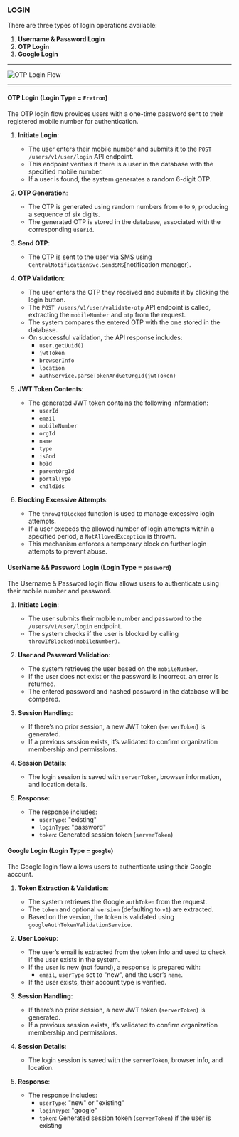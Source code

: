 ### LOGIN

There are three types of login operations available:

1. **Username & Password Login**
2. **OTP Login**
3. **Google Login**

---

![OTP Login Flow](https://res.cloudinary.com/drvhfm9in/image/upload/v1730704973/Screenshot_from_2024-11-04_12-46-37_mzh7op.png)

----

#### OTP Login (Login Type = `Fretron`)

The OTP login flow provides users with a one-time password sent to their registered mobile number for authentication.

1. **Initiate Login**:
   - The user enters their mobile number and submits it to the `POST /users/v1/user/login` API endpoint.
   - This endpoint verifies if there is a user in the database with the specified mobile number.
   - If a user is found, the system generates a random 6-digit OTP.

2. **OTP Generation**:
   - The OTP is generated using random numbers from `0` to `9`, producing a sequence of six digits.
   - The generated OTP is stored in the database, associated with the corresponding `userId`.

3. **Send OTP**:
   - The OTP is sent to the user via SMS using `CentralNotificationSvc.SendSMS`[notification manager].

4. **OTP Validation**:
   - The user enters the OTP they received and submits it by clicking the login button.
   - The `POST /users/v1/user/validate-otp` API endpoint is called, extracting the `mobileNumber` and `otp` from the request.
   - The system compares the entered OTP with the one stored in the database.
   - On successful validation, the API response includes:
     - `user.getUuid()`
     - `jwtToken`
     - `browserInfo`
     - `location`
     - `authService.parseTokenAndGetOrgId(jwtToken)`

5. **JWT Token Contents**:
   - The generated JWT token contains the following information:
     - `userId`
     - `email`
     - `mobileNumber`
     - `orgId`
     - `name`
     - `type`
     - `isGod`
     - `bpId`
     - `parentOrgId`
     - `portalType`
     - `childIds`

6. **Blocking Excessive Attempts**:
   - The `throwIfBlocked` function is used to manage excessive login attempts.
   - If a user exceeds the allowed number of login attempts within a specified period, a `NotAllowedException` is thrown.
   - This mechanism enforces a temporary block on further login attempts to prevent abuse.


#### UserName && Password Login (Login Type = `password`)


The Username & Password login flow allows users to authenticate using their mobile number and password.

1. **Initiate Login**:
   - The user submits their mobile number and password to the `/users/v1/user/login` endpoint.
   - The system checks if the user is blocked by calling `throwIfBlocked(mobileNumber)`.

2. **User and Password Validation**:
   - The system retrieves the user based on the `mobileNumber`.
   - If the user does not exist or the password is incorrect, an error is returned.
   - The entered password and hashed password in the database will be compared.

3. **Session Handling**:
   - If there’s no prior session, a new JWT token (`serverToken`) is generated.
   - If a previous session exists, it’s validated to confirm organization membership and permissions.

4. **Session Details**:
   - The login session is saved with `serverToken`, browser information, and location details.

5. **Response**:
   - The response includes:
     - `userType`: "existing"
     - `loginType`: "password"
     - `token`: Generated session token (`serverToken`)



#### Google Login (Login Type = `google`)

The Google login flow allows users to authenticate using their Google account.

1. **Token Extraction & Validation**:
   - The system retrieves the Google `authToken` from the request.
   - The `token` and optional `version` (defaulting to `v1`) are extracted.
   - Based on the version, the token is validated using `googleAuthTokenValidationService`.

2. **User Lookup**:
   - The user’s email is extracted from the token info and used to check if the user exists in the system.
   - If the user is new (not found), a response is prepared with:
     - `email`, `userType` set to "new", and the user’s `name`.
   - If the user exists, their account type is verified.

3. **Session Handling**:
   - If there’s no prior session, a new JWT token (`serverToken`) is generated.
   - If a previous session exists, it’s validated to confirm organization membership and permissions.

4. **Session Details**:
   - The login session is saved with the `serverToken`, browser info, and location.

5. **Response**:
   - The response includes:
     - `userType`: "new" or "existing"
     - `loginType`: "google"
     - `token`: Generated session token (`serverToken`) if the user is existing

